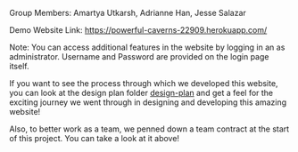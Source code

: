 Group Members: Amartya Utkarsh, Adrianne Han, Jesse Salazar

Demo Website Link: https://powerful-caverns-22909.herokuapp.com/

Note: You can access additional features in the website by logging in an as
administrator. Username and Password are provided on the login page itself.

If you want to see the process through which we developed this website,
you can look at the design plan folder [design-plan](design-plan) and get a feel for the exciting journey we
went through in designing and developing this amazing website!

Also, to better work as a team, we penned down a team contract at the start of
this project. You can take a look at it above!
